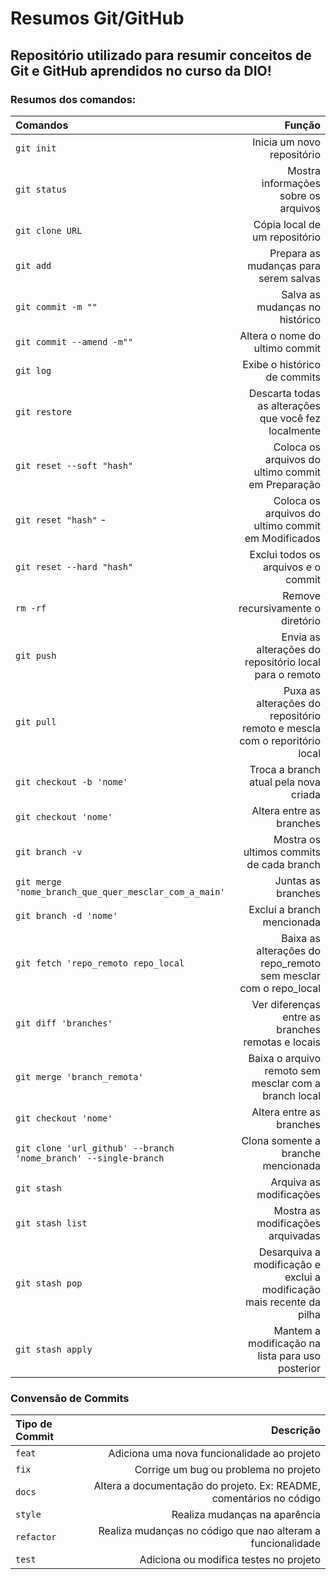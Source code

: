 # **Resumos Git/GitHub**

## Repositório utilizado para resumir conceitos de Git e GitHub aprendidos no curso da DIO!

### Resumos dos comandos:
  
  | Comandos | Função |
  |:---------|----------:|
  | `git init` | Inicia um novo repositório | 
  | `git status` | Mostra informações sobre os arquivos |
  | `git clone URL` | Cópia local de um repositório |
  | `git add` | Prepara as mudanças para serem salvas |
  | `git commit -m ""` | Salva as mudanças no histórico |
  | `git commit --amend -m""` | Altera o nome do ultimo commit |
  | `git log` | Exibe o histórico de commits |
  | `git restore` | Descarta todas as alterações que você fez localmente |
  | `git reset --soft "hash"` | Coloca os arquivos do ultimo commit em Preparação |
  | `git reset "hash"` -| Coloca os arquivos do ultimo commit em Modificados |
  | `git reset --hard "hash"` | Exclui todos os arquivos e o commit |
  | `rm -rf` | Remove recursivamente o diretório |
  | `git push` | Envia as alterações do repositório local para o remoto |
  | `git pull` | Puxa as alterações do repositório remoto e mescla com o reporitório local |
  | `git checkout -b 'nome'` | Troca a branch atual pela nova criada |
  | `git checkout 'nome'` | Altera entre as branches |
  | `git branch -v` | Mostra os ultimos commits de cada branch |
  | `git merge 'nome_branch_que_quer_mesclar_com_a_main'` | Juntas as branches |
  | `git branch -d 'nome'` | Exclui a branch mencionada |
  | `git fetch 'repo_remoto repo_local` | Baixa as alterações do repo_remoto sem mesclar com o repo_local |
  | `git diff 'branches'` | Ver diferenças entre as branches remotas e locais |
  | `git merge 'branch_remota'` | Baixa o arquivo remoto sem mesclar com a branch local |
  | `git checkout 'nome'` | Altera entre as branches |
  | `git clone 'url_github' --branch 'nome_branch' --single-branch` | Clona somente a branche mencionada |
  | `git stash` | Arquiva as modificações |
  | `git stash list` | Mostra as modificações arquivadas |
  | `git stash pop` | Desarquiva a modificação e exclui a modificação mais recente da pilha |
  | `git stash apply` | Mantem a modificação na lista para uso posterior |

  ### Convensão de Commits
  | Tipo de Commit | Descrição |
  |:---------------|----------------:|
  | `feat ` | Adiciona uma nova funcionalidade ao projeto |  
  | `fix ` | Corrige um bug ou problema no projeto |
  | `docs ` | Altera a documentação do projeto. Ex: README, comentários no código  |
  | `style ` | Realiza mudanças na aparência |
  | `refactor ` | Realiza mudanças no código que nao alteram a funcionalidade |
  | `test ` | Adiciona ou modifica testes no projeto |
  
